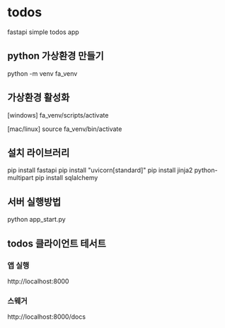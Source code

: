 # todos
fastapi simple todos app

## python 가상환경 만들기
python -m venv fa_venv

## 가상환경 활성화
[windows]
fa_venv/scripts/activate

[mac/linux]
source fa_venv/bin/activate

## 설치 라이브러리
pip install fastapi
pip install "uvicorn[standard]"
pip install jinja2 python-multipart
pip install sqlalchemy

## 서버 실행방법
python app_start.py

## todos 클라이언트 테서트

### 앱 실행
http://localhost:8000

### 스웨거
http://localhost:8000/docs
